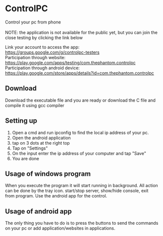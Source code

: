 # ControlPC
Control your pc from phone<br><br>
NOTE: the application is not available for the public yet, but you can join the close testing by clicking the link below

Link your account to access the app: https://groups.google.com/g/controlpc-testers<br>
Participation through website: https://play.google.com/apps/testing/com.thephantom.controlpc<br>
Participation through android device: https://play.google.com/store/apps/details?id=com.thephantom.controlpc <br>

## Download
Download the executable file and you are ready or download the C file and compile it using gcc compiler

## Setting up
1) Open a cmd and run ipconfig to find the local ip address of your pc.
2) Open the android application
3) tap on 3 dots at the right top
4) Tap on "Settings"
5) On the input enter the ip address of your computer and tap "Save"
6) You are done

## Usage of windows program
When you execute the program it will start running in background. All action can be done by the tray icon.
start/stop server, show/hide console, exit from program. Use the android app for the control.

## Usage of android app
The only thing you have to do is to press the buttons to send the commands on your pc or add application/websites in applications.
